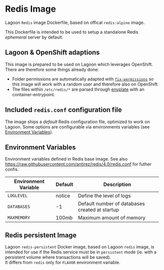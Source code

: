 # Redis Image
Lagoon `Redis` image Dockerfile, based on offical `redis:alpine` image.

This Dockerfile is intended to be used to setup a standalone Redis *ephemeral* server by default.

## Lagoon & OpenShift adaptions
This image is prepared to be used on Lagoon which leverages OpenShift. There are therefore some things already done:

- Folder permissions are automatically adapted with [`fix-permissions`](https://github.com/sclorg/s2i-base-container/blob/master/core/root/usr/bin/fix-permissions) so this image will work with a random user and therefore also on OpenShift.
- The files within `/etc/redis/*` are parsed through [envplate](https://github.com/kreuzwerker/envplate) with an container-entrypoint.

## Included `redis.conf` configuration file
The image ships a *default* Redis configuration file, optimized to work on Lagoon.
Some options are configurable via environments variables (see [Environment Variables](#environment-variables)).

## Environment Variables
Environment variables defined in Redis base image. See also https://raw.githubusercontent.com/antirez/redis/4.0/redis.conf for futher confis.

| Environment Variable                   | Default          | Description                               |
| ---------------------------------      | ---------        | ---------------------------------------------- |
| `LOGLEVEL`                             |   notice 	    | Define the level of logs                             |
| `DATABASES`                            |   -1 	        | Default number of databases created at startup       |
| `MAXMEMORY`                            |   100mb 	        | Maximum amount of memory |

## Redis persistent Image
Lagoon `redis-persistent` Docker image, based on Lagoon `redis` image, is intended for use if the Redis service must be in `persistent` mode (ie. with a persistent volume where transactions will be saved).  
It differs from `redis` only for `FLAVOR` environment variable.